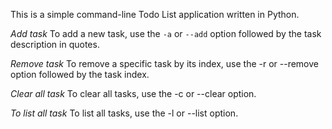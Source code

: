 This is a simple command-line Todo List application written in Python.

_Add task_
To add a new task, use the `-a` or `--add` option followed by the task description in quotes.

_Remove task_
To remove a specific task by its index, use the -r or --remove option followed by the task index.

_Clear all task_
To clear all tasks, use the -c or --clear option.

_To list all task_
To list all tasks, use the -l or --list option.

